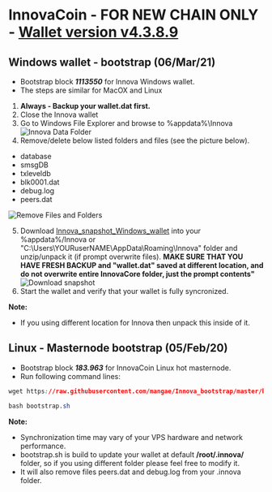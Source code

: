 # InnovaCoin - FOR NEW CHAIN ONLY - [Wallet version v4.3.8.9](https://github.com/innova-foundation/innova/releases)
## Windows wallet - bootstrap (06/Mar/21)
- Bootstrap block ***1113550*** for Innova Windows wallet.
- The steps are similar for MacOX and Linux
1. **Always - Backup your wallet.dat first.**
2. Close the Innova wallet
3. Go to Windows File Explorer and browse to %appdata%\Innova
![Innova Data Folder](https://i.imgur.com/KbLozsc.jpg)
4. Remove/delete below listed folders and files (see the picture below).
* database
* smsgDB
* txleveldb
* blk0001.dat
* debug.log
* peers.dat

![Remove Files and Folders](https://i.imgur.com/i6W57n2.jpg)    

5. Download [Innova_snapshot_Windows_wallet](https://www.dropbox.com/s/rzesomb5m9pyvvt/innbootstrap.zip) into your %appdata%/Innova or "C:\Users\YOURuserNAME\AppData\Roaming\Innova" folder and unzip/unpack it (if prompt overwrite files). **MAKE SURE THAT YOU HAVE FRESH BACKUP and "wallet.dat" saved at different location, and do not overwrite entire InnovaCore folder, just the prompt contents"** 
![Download snapshot](https://i.imgur.com/uzQIPDb.jpg)
6. Start the wallet and verify that your wallet is fully syncronized.

**Note:**
- If you using different location for Innova then unpack this inside of it.

## Linux - Masternode bootstrap (05/Feb/20)
- Bootstrap block ***183.963*** for InnovaCoin Linux hot masternode.
- Run following command lines:
```css
wget https://raw.githubusercontent.com/mangae/Innova_bootstrap/master/bootstrap.sh
```
```css
bash bootstrap.sh
```
**Note:**
- Synchronization time may vary of your VPS hardware and network performance.
- bootstrap.sh is build to update your wallet at default **/root/.innova/** folder, so if you using different folder please feel free to modify it.
- It will also remove files peers.dat and debug.log from your .innova folder.
